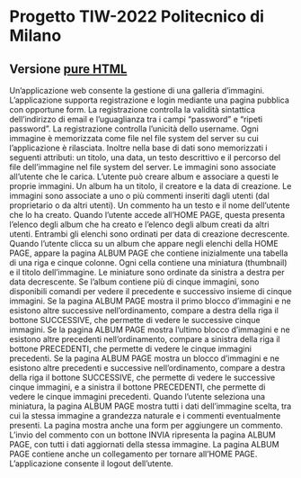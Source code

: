 # Progetto TIW-2022 Politecnico di Milano
## Versione <u>pure HTML</u>
Un’applicazione web consente la gestione di una galleria d’immagini. L’applicazione supporta registrazione e login mediante una pagina pubblica con opportune form. La registrazione controlla la validità sintattica dell’indirizzo di email e l’uguaglianza tra i campi “password” e “ripeti password”. La registrazione controlla l’unicità dello username. Ogni immagine è memorizzata come file nel file system del server su cui l’applicazione è rilasciata. Inoltre nella base di dati sono memorizzati i seguenti attributi: un titolo, una data, un testo descrittivo e il percorso del file dell’immagine nel file system del server. Le immagini sono associate all’utente che le carica. L’utente può creare album e associare a questi le proprie immagini. Un album ha un titolo, il creatore e la data di creazione. Le immagini sono associate a uno o più commenti inseriti dagli utenti (dal proprietario o da altri utenti). Un commento ha un testo e il nome dell’utente che lo ha creato. Quando l’utente accede all’HOME PAGE, questa presenta l’elenco degli album che ha creato e l’elenco degli album creati da altri utenti. Entrambi gli elenchi sono ordinati per data di creazione decrescente. Quando l’utente clicca su un album che appare negli elenchi della HOME PAGE, appare la pagina ALBUM PAGE che contiene inizialmente una tabella di una riga e cinque colonne. Ogni cella contiene una miniatura (thumbnail) e il titolo dell’immagine. Le miniature sono ordinate da sinistra a destra per data decrescente. Se l’album contiene più di cinque immagini, sono disponibili comandi per vedere il precedente e successivo insieme di cinque immagini. Se la pagina ALBUM PAGE mostra il primo blocco d’immagini e ne esistono altre successive nell’ordinamento, compare a destra della riga il bottone SUCCESSIVE, che permette di vedere le successive cinque immagini. Se la pagina ALBUM PAGE mostra l’ultimo blocco d’immagini e ne esistono altre precedenti nell’ordinamento, compare a sinistra della riga il bottone PRECEDENTI, che permette di vedere le cinque immagini precedenti. Se la pagina ALBUM PAGE mostra un blocco d’immagini e ne esistono altre precedenti e successive nell’ordinamento, compare a destra della riga il bottone SUCCESSIVE, che permette di vedere le successive cinque immagini, e a sinistra il bottone PRECEDENTI, che permette di vedere le cinque immagini precedenti. Quando l’utente seleziona una miniatura, la pagina ALBUM PAGE mostra tutti i dati dell’immagine scelta, tra cui la stessa immagine a grandezza naturale e i commenti eventualmente presenti. La pagina mostra anche una form per aggiungere un commento. L’invio del commento con un bottone INVIA ripresenta la pagina ALBUM PAGE, con tutti i dati aggiornati della stessa immagine. La pagina ALBUM PAGE contiene anche un collegamento per tornare all’HOME PAGE. L’applicazione consente il logout dell’utente.
